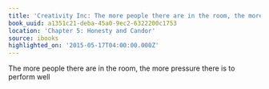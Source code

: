 ```yaml
---
title: 'Creativity Inc: The more people there are in the room, the more pressure the…'
book_uuid: a1351c21-deba-45a0-9ec2-6322200c1753
location: 'Chapter 5: Honesty and Candor'
source: ibooks
highlighted_on: '2015-05-17T04:00:00.000Z'
---
```


The more people there are in the room, the more pressure there is to perform well